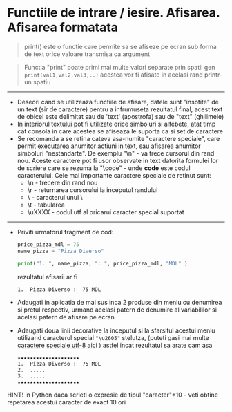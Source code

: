 # Functiile de intrare / iesire. Afisarea. Afisarea formatata


> print() este o functie care permite sa se afiseze pe ecran sub forma de text orice valoare transmisa ca argument

> Functia "print" poate primi mai multe valori separate prin spatii gen ```print(val1,val2,val3,..)``` acestea vor fi afisate in acelasi rand printr-un spatiu

---

* Deseori cand se utilizeaza functiile de afisare, datele sunt "insotite" de un text (sir de caractere) pentru a infrumuseta rezultatul final, acest text de obicei este delimitat sau de 'text' (apostrofa) sau de "text" (ghilimele)
* In interiorul textului pot fi utilizate orice simboluri si alfebete, atat timp cat consola in care acestea se afiseaza le suporta ca si set de caractere
* Se recomanda a se retina cateva asa-numite "caractere speciale", care permit executarea anumitor actiuni in text, sau afisarea anumitor simboluri "nestandarte". De exemplu "\n" - va trece cursorul din rand nou. Aceste caractere pot fi usor observate in text datorita formulei lor de scriere care se rezuma la "\code" - unde **code** este codul caracterului. Cele mai importante caractere speciale de retinut sunt:
  * \n - trecere din rand nou
  * \r - returnarea cursorului la inceputul randului
  * \\ - caracterul unui \
  * \t - tabularea
  * \uXXXX - codul utf al oricarui caracter special suportat
---

* Priviti urmatorul fragment de cod:
  ```python
  price_pizza_mdl = 75
  name_pizza = "Pizza Diverso"

  print("1. ", name_pizza, ": ", price_pizza_mdl, "MDL" )
  ```   
  
  rezultatul afisarii ar fi
  
  ```
  1.  Pizza Diverso :  75 MDL
  ```

* Adaugati in aplicatia de mai sus inca 2 produse din meniu cu denumirea si pretul respectiv, urmand acelasi patern de denumire al variabililor si acelasi patern de afisare pe ecran
* Adaugati doua linii decorative la inceputul si la sfarsitul acestui meniu utilizand caracterul special ```"\u2605"``` stelutza, (puteti gasi mai multe [caractere speciale utf-8 aici](https://www.utf8icons.com/) ) astfel incat rezultatul sa arate cam asa
      
  ```
  ★★★★★★★★★★★★★★★★★★★★
  1.  Pizza Diverso :  75 MDL
  2.  .....
  3.  .....
  ★★★★★★★★★★★★★★★★★★★★
  ```
  
HINT! in Python daca scrieti o expresie de tipul "caracter"*10 - veti obtine repetarea acestui caracter de exact 10 ori  